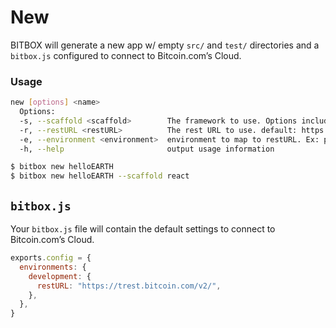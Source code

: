# New

BITBOX will generate a new app w/ empty `src/` and `test/` directories and a `bitbox.js` configured to connect to Bitcoin.com’s Cloud.

### Usage

```bash
new [options] <name>
  Options:
  -s, --scaffold <scaffold>        The framework to use. Options include react, angular, node, next, vue and websockets. (Default: react)
  -r, --restURL <restURL>          The rest URL to use. default: https://trest.bitcoin.com/v2/
  -e, --environment <environment>  environment to map to restURL. Ex: production, staging. Default: development
  -h, --help                       output usage information

$ bitbox new helloEARTH
$ bitbox new helloEARTH --scaffold react
```

## `bitbox.js`

Your `bitbox.js` file will contain the default settings to connect to Bitcoin.com’s Cloud.

```javascript
exports.config = {
  environments: {
    development: {
      restURL: "https://trest.bitcoin.com/v2/",
    },
  },
}
```
